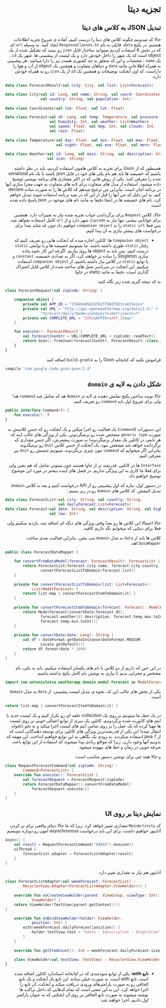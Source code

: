 <div dir="rtl">

# تجزیه دیتا

## تبدیل JSON به کلاس های دیتا

حالا که میدونیم چگونه کلاس های دیتا را درست کنیم، آماده ی شروعِ تجزیه اطلاعات هستیم. در پکیج `data`، فایلی به نام `ResponseClasses.kt` ایجاد کنید. به وسیله `url` ای که در بخش 8 استفاده کردیم میتوانید ساختار فایل `json` رو ببینید که تشکیل شده از یک object است که یک شهر را داخل خودش دارد و یک لیست از پیشبینی ها. شهر یک `id` ، یک `name` ، مختصات و این که متعلق به چه کشوری هست نیز را دارا میباشد. هر پیشبینی به همراه اطلاعاتی مانند `date` و دماهای متفاوت و همچنین یک object از آب و هوا را داراست، که اون آبجکت توضیحات و همچنین یک `id` از یک `icon` رو به همراه خودش داره.


</div>

```kotlin
data class ForecastResult(val city: City, val list: List<Forecast>)

data class City(val id: Long, val name: String, val coord: Coordinates,
                val country: String, val population: Int)
                
data class Coordinates(val lon: Float, val lat: Float)

data class Forecast(val dt: Long, val temp: Temperature, val pressure: Float,
                    val humidity: Int, val weather: List<Weather> ,
                    val speed: Float, val deg: Int, val clouds: Int, 
                    val rain: Float)
                    
data class Temperature(val day: Float, val min: Float, val max: Float, 
                       val night: Float, val eve: Float, val morn: Float)
                        
data class Weather(val id: Long, val main: String, val description: String, 
                   val icon: String)
```

<div dir="rtl">

همینطور که از Gson برای تجزیه به کلاس هامون استفاده کردیم،  باید در نظر داشته باشیم که خصیصه ها باید هم نامِ یکی های خود در فایل json باشند یا یک نام serialized شده را معرفی کنند. یکی از روش هایی که در اکثر معماری های برنامه نویسی توضیح داده میشود، استفاده از مدل های متفاوت برای لایه های متفاوت به جهت مجزا سازی آنها در برنامه امان است. بنابراین من ترجیح میدهم که کلاس ها را به صورت ساده declare کنم، به این دلیل که من آنها را قبل از این که در بقیه برنامه استفاده شوند تبدیل خواهم کرد. نام های خصیصه ها در اینجا دقیقا به مانند نام های موجود در json پاسخ داده شده است.

حالا، کلاس `Request` برای برگرداندن جواب تجزیه شده نیاز به تغییرات دارد. همچنین برای خوانایی بیشتر، تنها نیاز به `zipcode` شهر دارد و از `url` کامل استفاده نخواهد شد. پس فعلا `static url` را به `companion object` خواهیم داد چون که شاید بعدا برای درخواست های بیشتر نیازی به آن پیدا کنیم.

* 	`Companion object` ها: کاتلین اجازه میده که ابجکت هایی رو تعریف کنیم که رفتار `static` طوری داشته باشند. ما نمیتونیم خصیصه ها و یا توابعی `static` درست کنیم، پس باید به object ها روی بیاریم. اگرچه این کار نحوه پیاده سازی Singleton را ساده تر خواهند کرد. اگر به تعدادی خصیصه، `constant` و یا توابع `static` در کلاس نیاز داشته باشیم، از `companion object` استفاده میکنیم. این ابجکت در سرتاسر نسل های ساخته شده از کلاس قابل اشتراک گذاری است، دقیقا به مانند static در جاوا.  

به کد نتیجه گیری شده زیر نگاه کنید:

</div>

```kotlin
class ForecastRequest(val zipCode: String) {

    companion object {
        private val APP_ID = "15646a06818f61f7b8d7823ca833e1ce"
        private val URL = "http://api.openweathermap.org/data/2.5/" +
                "forecast/daily?mode=json&units=metric&cnt=7"
        private val COMPLETE_URL = "$URL&APPID=$APP_ID&q="
    }

    fun execute(): ForecastResult {
        val forecastJsonStr = URL(COMPLETE_URL + zipCode).readText()
        return Gson().fromJson(forecastJsonStr, ForecastResult::class.java)
    }
}
```

<div dir="rtl">

فراموش نکنید که کتابخانه Gson را به `build.gradle` اضافه کنید

</div>

```groovy
compile "com.google.code.gson:gson:2.4"
```

<div dir="rtl">

## شکل دادن به لایه ی `domain`

حالا نوبت ساختن پکیج نمایش دهنده ی لایه ی `domain` هه که شامل چند `command` هه! ولی برای شروع اول باید `command` رو تعریف کنیم.

</div>

```kotlin
public interface Command<T> {
    fun execute(): T
}
```

<div dir="rtl">

این دستورات (`command`) یک فعالیت رو اجرا میکنن و یک آبجکت رو که جنس کلاسش به صورت `generic type` مشخص شده رو برمیگردونن. یکی از ویژگی های جالب اینه که هر تابعی در کاتلین یک مقدار برمیگردونه! به صورت پیشفرض، اگر جنس مقداری که برگردانده خواهد شد مشخص نبود، یک آبجکت از جنس کلاس `Unit` رو برمیگدونه. بنابراین اگر میخوایم که `command` مون چیزی برنگردونه، میتونیم جنسش رو `Unit` نیز معرفی کنیم.

`Interface` ها در کاتلین، قدرتمند تر از جاوا هستند چون میتونن شامل کد هم بشن ولی برای فعلا ما کاری به این ویژگی نداریم. در فصل های آینده بیشتر در مورد این موضوع توضیح خواهیم داد.

در دستور اول، نیازه که اول پیشبینی رو از API درخواست کنیم و بعد به کلاس `domain` تبدیل کنیمش. کد کلاس های `domain` رو در زیر ببینیم :


</div>

```kotlin
data class ForecastList(val city: String, val country: String,
                        val dailyForecast:List<Forecast>)
data class Forecast(val date: String, val description: String, val high: Int,
                    val low: Int)
```

<div dir="rtl">

حالا احتمالا این کلاس ها رو بعدا وقتی ویژگی های دیگه ای اضافه شد، بازدید میکنیم ولی فعلا برای دیتایی که میخوایم نگه داریم کافیه.

کلاس ها باید از `data` به مدل `domain` مپ بشن، بنابراین فعالیت بعدی ساخت `DataMapper` اهه.


</div>

```kotlin
public class ForecastDataMapper {

    fun convertFromDataModel(forecast: ForecastResult): ForecastList {
        return ForecastList(forecast.city.name, forecast.city.country,
                convertForecastListToDomain(forecast.list))
    }
    
    private fun convertForecastListToDomain(list: List<Forecast>):
            List<ModelForecast> {
        return list.map { convertForecastItemToDomain(it) }
    }
    
    private fun convertForecastItemToDomain(forecast: Forecast): ModelForecast {
        return ModelForecast(convertDate(forecast.dt),
                forecast.weather[0].description, forecast.temp.max.toInt(),
                forecast.temp.min.toInt())
    }
    
    private fun convertDate(date: Long): String {
        val df = DateFormat.getDateInstance(DateFormat.MEDIUM,
                Locale.getDefault())
        return df.format(date * 1000)
    }
}
```

<div dir="rtl">

در این حین که داریم از دو کلاس با نام های یکسان استفاده میکنیم، باید به یکی، نام مشخص و مجزایی بدیم تا نیازی به نوشتن نام کامل پکیج نداشته باشیم

</div>

```kotlin
import com.antonioleiva.weatherapp.domain.model.Forecast as ModelForecast
```

<div dir="rtl">

یکی از بخش های جالب این کد، نحوه ی تبدیل لیست پیشبینی، از `data` به مدل `domain` است.

</div>

```kotlin
return list.map { convertForecastItemToDomain(it) }
```


<div dir="rtl">

در یک خط، ما میتونیم بر روی یک collection حلقه ای رو تکرار کنیم و یک لیست جدید با ایتم های کانورت شده برگردونیم. کاتلین یک سری از توابع اعمالی خوبی بر روی لیست ها مهیا کرده که یک عمل را بر روی تمامی ایتم های لیست اجرا میکند و به نحو دلخواه انتقال میده! این یکی از قدرتمندترین ویژگی های کاتلین برای توسعه دهندگانی است که از java 7 استفاده میکردند. به زودی یک نگاهی به این توابع خواهیم انداخت. این مهمه که بدونیم آنها وجود دارن، زیرا که مواقع زیادی پیدا میشوند که استفاده از این توابع باعث صرفه جویی در زمان و خط های بیهوده میشود.

و حالا همه چی برای نوشتن دستور مناسب است:

</div>

```kotlin
class RequestForecastCommand(val zipCode: String) :
        Command<ForecastList> {
    override fun execute(): ForecastList {
        val forecastRequest = ForecastRequest(zipCode)
        return ForecastDataMapper().convertFromDataModel(
            forecastRequest.execute())
    }
}
```



<div dir="rtl">

## نمایش دیتا بر روی UI

کد `MainActivity`  مقداری تغییر خواهد کرد، زیرا که ما حالا دیتای واقعی برای پر کردن آداپتور خواهیم داشت. برای این باید درخواست asynchronous امون رو دوباره بنویسیم

</div>

```kotlin
async() {
    val result = RequestForecastCommand("94043").execute()
    uiThread {
        forecastList.adapter = ForecastListAdapter(result)
    }
}
```

<div dir="rtl">

آداپتور هم نیاز به مقداری تغییر دارد

</div>

```kotlin
class ForecastListAdapter(val weekForecast: ForecastList) :
        RecyclerView.Adapter<ForecastListAdapter.ViewHolder>() {
        
    override fun onCreateViewHolder(parent: ViewGroup, viewType: Int):
            ViewHolder? {
    return ViewHolder(TextView(parent.getContext()))
}

    override fun onBindViewHolder(holder: ViewHolder,
            position: Int) {
        with(weekForecast.dailyForecast[position]) {
            holder.textView.text = "$date - $description - $high/$low"
        }
    }
    
    override fun getItemCount(): Int = weekForecast.dailyForecast.size

    class ViewHolder(val textView: TextView) : RecyclerView.ViewHolder(textView)
}
```

<div dir="rtl">

* **تابع with:** یکی از توابع سودمندی که در کتابخانه استاندارد کاتلین اضافه شده است، تابع with است. به صورت خیلی ساده، این تابع یک آبجکت و یک تابع الحاقی رو به صورت پارامترهای ورودی دریافت میکند و آبجکت، آن تابع را اجرا خواهد کرد. این به این معنی است که تمام کدهایی که داخل براکت ها نوشته میشوند به صورت تابع الحاقی بر روی آن ابجکتی که به عنوان پارامتر اول دادیم، اجرا خواهند شد.

</div>


